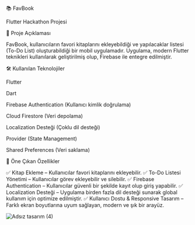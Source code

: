 📚 FavBook

Flutter Hackathon Projesi

📌 Proje Açıklaması

FavBook, kullanıcıların favori kitaplarını ekleyebildiği ve yapılacaklar listesi (To-Do List) oluşturabildiği bir mobil uygulamadır. Uygulama, modern Flutter teknikleri kullanılarak geliştirilmiş olup, Firebase ile entegre edilmiştir.

🛠 Kullanılan Teknolojiler

Flutter

Dart

Firebase Authentication (Kullanıcı kimlik doğrulama)

Cloud Firestore (Veri depolama)

Localization Desteği (Çoklu dil desteği)

Provider (State Management)

Shared Preferences (Veri saklama)

🔹 Öne Çıkan Özellikler

✅ Kitap Ekleme – Kullanıcılar favori kitaplarını ekleyebilir.
✅ To-Do Listesi Yönetimi – Kullanıcılar görev ekleyebilir ve silebilir.
✅ Firebase Authentication – Kullanıcılar güvenli bir şekilde kayıt olup giriş yapabilir.
✅ Localization Desteği – Uygulama birden fazla dil desteği sunarak global kullanım için optimize edilmiştir.
✅ Kullanıcı Dostu & Responsive Tasarım – Farklı ekran boyutlarına uyum sağlayan, modern ve şık bir arayüz.



![Adsız tasarım (4)](https://github.com/user-attachments/assets/8cc2c09d-e6e7-4e00-905a-2814c95f13ed)
